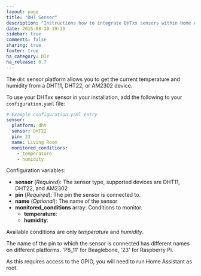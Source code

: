 ```yaml
---
layout: page
title: "DHT Sensor"
description: "Instructions how to integrate DHTxx sensors within Home Assistant."
date: 2015-08-30 19:15
sidebar: true
comments: false
sharing: true
footer: true
ha_category: DIY
ha_release: 0.7
---
```



The `dht` sensor platform allows you to get the current temperature and humidity from a DHT11, DHT22, or AM2302 device.

To use your DHTxx sensor in your installation, add the following to your `configuration.yaml` file:

```yaml
# Example configuration.yaml entry
sensor:
  platform: dht
  sensor: DHT22
  pin: 23
  name: Living Room
  monitored_conditions:
    - temperature
    - humidity
```

Configuration variables:

- **sensor** (*Required*): The sensor type, supported devices are DHT11, DHT22, and AM2302
- **pin** (*Required*): The pin the sensor is connected to.
- **name** (*Optional*): The name of the sensor
- **monitored_conditions** array: Conditions to monitor.
	- **temperature**:
	- **humidity**: 

Available conditions are only *temperature* and *humidity*.

The name of the pin to which the sensor is connected has different names on different platforms. 'P8_11' for Beaglebone, '23' for Raspberry Pi.

<p class='note warning'>
As this requires access to the GPIO, you will need to run Home Assistant as root.
</p>

